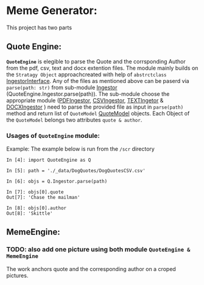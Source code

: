 # Meme Generator:
This project has two parts
## Quote Engine:
**`QuoteEngine`** is elegible to parse the Quote and the corrsponding Author from the pdf, csv, text and docx extention files. The module mainly builds on the `Stratagy Object` approachcreated with help of `abstrctclass` [IngestorInterface](https://github.com/RubelMozumder/MemeGenerator/blob/read_data/src/QuoteEngine/IngestorInterface.py). Any of the files as mentioned above can be paserd via `parse(path: str)` from sub-module [Ingestor](https://github.com/RubelMozumder/MemeGenerator/blob/read_data/src/QuoteEngine/Ingestor.py) (QuoteEngine.Ingestor.parse(path)). The sub-module choose the appropriate module ([PDFIngestor](https://github.com/RubelMozumder/MemeGenerator/blob/read_data/src/QuoteEngine/PDFIngestor.py), [CSVIngestor](https://github.com/RubelMozumder/MemeGenerator/blob/read_data/src/QuoteEngine/CSVIngestor.py), [TEXTIngetor](https://github.com/RubelMozumder/MemeGenerator/blob/read_data/src/QuoteEngine/TEXTIngestor.py) & [DOCXIngestor](https://github.com/RubelMozumder/MemeGenerator/blob/read_data/src/QuoteEngine/DOCXIngestor.py) ) need to parse the provided file as input in `parse(path)` method and return list of `QuoteModel` [QuoteModel](https://github.com/RubelMozumder/MemeGenerator/blob/read_data/src/QuoteEngine/QuoteModel.py) objects. Each Object of the `QuoteModel` belongs two attributes `quote & author`.

### Usages of `QuoteEngine` module:
Example: The example below is run from the `/scr` directory 
```
In [4]: import QuoteEngine as Q                                                            

In [5]: path = './_data/DogQuotes/DogQuotesCSV.csv'                                        

In [6]: objs = Q.Ingestor.parse(path)                                                      

In [7]: objs[0].quote                                                                      
Out[7]: 'Chase the mailman'

In [8]: objs[0].author                                                                     
Out[8]: 'Skittle'

```

## MemeEngine:

### TODO: also add one picture using both module `QuoteEngine & MemeEngine`
The work anchors quote and the corresponding author on a croped pictures. 

